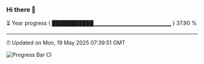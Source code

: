 ### Hi there 👋

⏳ Year progress { ███████████▁▁▁▁▁▁▁▁▁▁▁▁▁▁▁▁▁▁▁ } 37.90 %

---

⏰ Updated on Mon, 19 May 2025 07:39:51 GMT

![Progress Bar CI](https://github.com/IshwaranRudhara/GIT-ACTION/workflows/Progress%20Bar%20CI/badge.svg)
